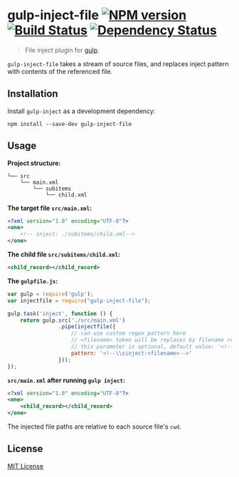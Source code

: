 # gulp-inject-file [![NPM version][npm-image]][npm-url] [![Build Status][travis-image]][travis-url] [![Dependency Status][depstat-image]][depstat-url]

> File inject plugin for [gulp](https://github.com/wearefractal/gulp). 

`gulp-inject-file` takes a stream of source files, and replaces inject pattern with contents of the referenced file. 

## Installation

Install `gulp-inject` as a development dependency:

```shell
npm install --save-dev gulp-inject-file
```

## Usage

**Project structure:**

```
└── src
    └── main.xml
        └── subitems
            └── child.xml
```


**The target file `src/main.xml`:**

```xml
<?xml version="1.0" encoding="UTF-8"?>
<one>
    <!-- inject: ./subitems/child.xml-->
</one>
```


**The child file `src/subitems/child.xml`:**

```xml
<child_record></child_record>
```


**The `gulpfile.js`:**

```javascript
var gulp = require('gulp');
var injectfile = require("gulp-inject-file");

gulp.task('inject', function () {
    return gulp.src('./src/main.xml')
                .pipe(injectfile({
                    // can use custom regex pattern here
                    // <filename> token will be replaces by filename regex pattern.
                    // this parameter is optional, default value: '<!-- inject\\:<filename> -->'
                    pattern: '<!--\\sinject:<filename>-->'
                }));
});
```

**`src/main.xml` after running `gulp inject`:**

```xml
<?xml version="1.0" encoding="UTF-8"?>
<one>
    <child_record></child_record>
</one>
```

The injected file paths are relative to each source file's `cwd`.


## License

[MIT License](http://en.wikipedia.org/wiki/MIT_License)

[npm-url]: https://npmjs.org/package/gulp-inject-file
[npm-image]: https://badge.fury.io/js/gulp-inject-file.svg

[travis-url]: http://travis-ci.org/mzahor/gulp-inject-file
[travis-image]: https://secure.travis-ci.org/mzahor/gulp-inject-file.svg?branch=master

[depstat-url]: https://david-dm.org/mzahor/gulp-inject-file
[depstat-image]: https://david-dm.org/mzahor/gulp-inject-file.svg
